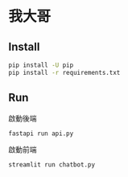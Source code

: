 # 我大哥

## Install

```bash
pip install -U pip
pip install -r requirements.txt
```

## Run

啟動後端

```bash
fastapi run api.py
```

啟動前端

```bash
streamlit run chatbot.py
```
